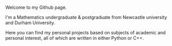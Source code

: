 Welcome to my Github page.

I'm a Mathematics undergraduate & postgraduate from Newcastle university and Durham University.

Here you can find my personal projects based on subjects of academic and personal interest, all of which are written in either Python or C++.
